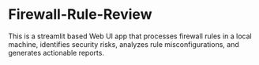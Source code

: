 # Firewall-Rule-Review
This is a streamlit based Web UI app that processes firewall rules in a local machine, identifies security risks, analyzes rule misconfigurations, and generates actionable reports.